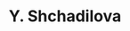 ---
layout: page
title: Y. Shchadilova
description: Postdoc
img: 
redirect: 
importance: 1
category: former postdocs
---
